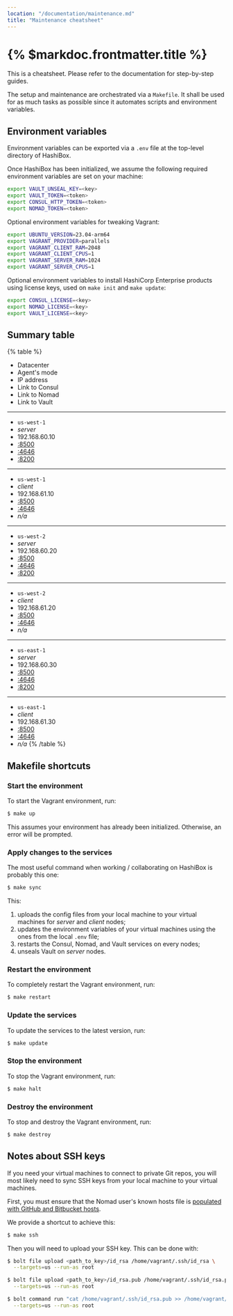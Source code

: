 ```yaml
---
location: "/documentation/maintenance.md"
title: "Maintenance cheatsheet"
---
```


# {% $markdoc.frontmatter.title %}

This is a cheatsheet. Please refer to the documentation for step-by-step guides.

The setup and maintenance are orchestrated via a `Makefile`. It shall be used
for as much tasks as possible since it automates scripts and environment
variables.

## Environment variables

Environment variables can be exported via a `.env` file at the top-level directory
of HashiBox.

Once HashiBox has been initialized, we assume the following required environment
variables are set on your machine:

```bash
export VAULT_UNSEAL_KEY=<key>
export VAULT_TOKEN=<token>
export CONSUL_HTTP_TOKEN=<token>
export NOMAD_TOKEN=<token>
```

Optional environment variables for tweaking Vagrant:

```bash
export UBUNTU_VERSION=23.04-arm64
export VAGRANT_PROVIDER=parallels
export VAGRANT_CLIENT_RAM=2048
export VAGRANT_CLIENT_CPUS=1
export VAGRANT_SERVER_RAM=1024
export VAGRANT_SERVER_CPUS=1
```

Optional environment variables to install HashiCorp Enterprise products using
license keys, used on `make init` and `make update`:

```bash
export CONSUL_LICENSE=<key>
export NOMAD_LICENSE=<key>
export VAULT_LICENSE=<key>
```

## Summary table

{% table %}
* Datacenter
* Agent's mode
* IP address
* Link to Consul
* Link to Nomad
* Link to Vault
---
* `us-west-1`
* *server*
* 192.168.60.10
* [:8500](http://192.168.60.10:8500)
* [:4646](http://192.168.60.10:4646)
* [:8200](http://192.168.60.10:8200)
---
* `us-west-1`
* *client*
* 192.168.61.10
* [:8500](http://192.168.61.10:8500)
* [:4646](http://192.168.61.10:4646)
* *n/a*
---
* `us-west-2`
* *server*
* 192.168.60.20
* [:8500](http://192.168.60.20:8500)
* [:4646](http://192.168.60.20:4646)
* [:8200](http://192.168.60.20:8200)
---
* `us-west-2`
* *client*
* 192.168.61.20
* [:8500](http://192.168.61.20:8500)
* [:4646](http://192.168.61.20:4646)
* *n/a*
---
* `us-east-1`
* *server*
* 192.168.60.30
* [:8500](http://192.168.60.30:8500)
* [:4646](http://192.168.60.30:4646)
* [:8200](http://192.168.60.30:8200)
---
* `us-east-1`
* *client*
* 192.168.61.30
* [:8500](http://192.168.61.30:8500)
* [:4646](http://192.168.61.30:4646)
* *n/a*
{% /table %}

## Makefile shortcuts

### Start the environment

To start the Vagrant environment, run:

```bash
$ make up
```

This assumes your environment has already been initialized. Otherwise, an error
will be prompted.

### Apply changes to the services

The most useful command when working / collaborating on HashiBox is probably this
one:

```bash
$ make sync
```

This:
1. uploads the config files from your local machine to your virtual machines for
   *server* and *client* nodes;
2. updates the environment variables of your virtual machines using the ones from
   the local `.env` file;
3. restarts the Consul, Nomad, and Vault services on every nodes;
4. unseals Vault on *server* nodes.

### Restart the environment

To completely restart the Vagrant environment, run:

```bash
$ make restart
```

### Update the services

To update the services to the latest version, run:

```bash
$ make update
```

### Stop the environment

To stop the Vagrant environment, run:

```bash
$ make halt
```

### Destroy the environment

To stop and destroy the Vagrant environment, run:

```bash
$ make destroy
```

## Notes about SSH keys

If you need your virtual machines to connect to private Git repos, you will most
likely need to sync SSH keys from your local machine to your virtual machines.

First, you must ensure that the Nomad user's known hosts file is [populated with
GitHub and Bitbucket hosts](https://www.nomadproject.io/docs/job-specification/artifact#download-using-git).

We provide a shortcut to achieve this:

```bash
$ make ssh
```

Then you will need to upload your SSH key. This can be done with:

```bash
$ bolt file upload <path_to_key>/id_rsa /home/vagrant/.ssh/id_rsa \
  --targets=us --run-as root

$ bolt file upload <path_to_key>/id_rsa.pub /home/vagrant/.ssh/id_rsa.pub \
  --targets=us --run-as root

$ bolt command run "cat /home/vagrant/.ssh/id_rsa.pub >> /home/vagrant/.ssh/authorized_keys" \
  --targets=us --run-as root
```
